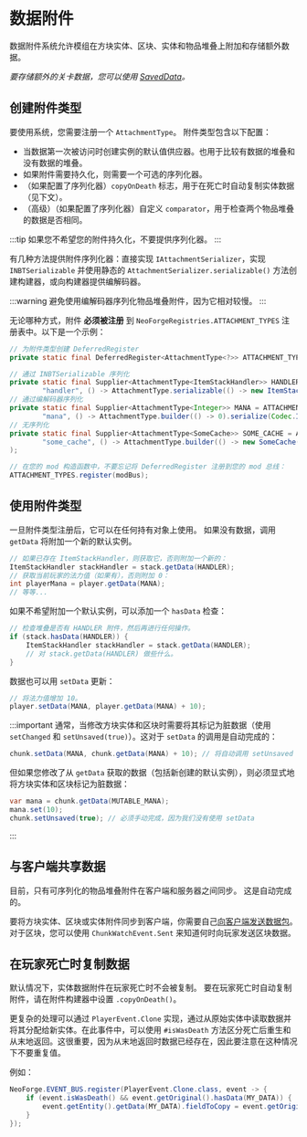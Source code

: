 # 数据附件

数据附件系统允许模组在方块实体、区块、实体和物品堆叠上附加和存储额外数据。

_要存储额外的关卡数据，您可以使用 [SavedData](saveddata)。_

## 创建附件类型

要使用系统，您需要注册一个 `AttachmentType`。
附件类型包含以下配置：
- 当数据第一次被访问时创建实例的默认值供应器。也用于比较有数据的堆叠和没有数据的堆叠。
- 如果附件需要持久化，则需要一个可选的序列化器。
- （如果配置了序列化器）`copyOnDeath` 标志，用于在死亡时自动复制实体数据（见下文）。
- （高级）（如果配置了序列化器）自定义 `comparator`，用于检查两个物品堆叠的数据是否相同。

:::tip
如果您不希望您的附件持久化，不要提供序列化器。
:::

有几种方法提供附件序列化器：直接实现 `IAttachmentSerializer`，实现 `INBTSerializable` 并使用静态的 `AttachmentSerializer.serializable()` 方法创建构建器，或向构建器提供编解码器。

:::warning
避免使用编解码器序列化物品堆叠附件，因为它相对较慢。
:::

无论哪种方式，附件 **必须被注册** 到 `NeoForgeRegistries.ATTACHMENT_TYPES` 注册表中。以下是一个示例：
```java
// 为附件类型创建 DeferredRegister
private static final DeferredRegister<AttachmentType<?>> ATTACHMENT_TYPES = DeferredRegister.create(NeoForgeRegistries.ATTACHMENT_TYPES, MOD_ID);

// 通过 INBTSerializable 序列化
private static final Supplier<AttachmentType<ItemStackHandler>> HANDLER = ATTACHMENT_TYPES.register(
        "handler", () -> AttachmentType.serializable(() -> new ItemStackHandler(1)).build());
// 通过编解码器序列化
private static final Supplier<AttachmentType<Integer>> MANA = ATTACHMENT_TYPES.register(
        "mana", () -> AttachmentType.builder(() -> 0).serialize(Codec.INT).build());
// 无序列化
private static final Supplier<AttachmentType<SomeCache>> SOME_CACHE = ATTACHMENT_TYPES.register(
        "some_cache", () -> AttachmentType.builder(() -> new SomeCache()).build()
);

// 在您的 mod 构造函数中，不要忘记将 DeferredRegister 注册到您的 mod 总线：
ATTACHMENT_TYPES.register(modBus);
```

## 使用附件类型

一旦附件类型注册后，它可以在任何持有对象上使用。
如果没有数据，调用 `getData` 将附加一个新的默认实例。

```java
// 如果已存在 ItemStackHandler，则获取它，否则附加一个新的：
ItemStackHandler stackHandler = stack.getData(HANDLER);
// 获取当前玩家的法力值（如果有），否则附加 0：
int playerMana = player.getData(MANA);
// 等等...
```

如果不希望附加一个默认实例，可以添加一个 `hasData` 检查：
```java
// 检查堆叠是否有 HANDLER 附件，然后再进行任何操作。
if (stack.hasData(HANDLER)) {
    ItemStackHandler stackHandler = stack.getData(HANDLER);
    // 对 stack.getData(HANDLER) 做些什么。
}
```

数据也可以用 `setData` 更新：
```java
// 将法力值增加 10。
player.setData(MANA, player.getData(MANA) + 10);
```

:::important
通常，当修改方块实体和区块时需要将其标记为脏数据（使用 `setChanged` 和 `setUnsaved(true)`）。这对于 `setData` 的调用是自动完成的：
```java
chunk.setData(MANA, chunk.getData(MANA) + 10); // 将自动调用 setUnsaved
```
但如果您修改了从 `getData` 获取的数据（包括新创建的默认实例），则必须显式地将方块实体和区块标记为脏数据：
```java
var mana = chunk.getData(MUTABLE_MANA);
mana.set(10);
chunk.setUnsaved(true); // 必须手动完成，因为我们没有使用 setData
```
:::

## 与客户端共享数据
目前，只有可序列化的物品堆叠附件在客户端和服务器之间同步。
这是自动完成的。

要将方块实体、区块或实体附件同步到客户端，你需要自己[向客户端发送数据包][network]。
对于区块，您可以使用 `ChunkWatchEvent.Sent` 来知道何时向玩家发送区块数据。

## 在玩家死亡时复制数据
默认情况下，实体数据附件在玩家死亡时不会被复制。
要在玩家死亡时自动复制附件，请在附件构建器中设置 `.copyOnDeath()`。

更复杂的处理可以通过 `PlayerEvent.Clone` 实现，通过从原始实体中读取数据并将其分配给新实体。在此事件中，可以使用 `#isWasDeath` 方法区分死亡后重生和从末地返回。这很重要，因为从末地返回时数据已经存在，因此要注意在这种情况下不要重复值。

例如：
```java
NeoForge.EVENT_BUS.register(PlayerEvent.Clone.class, event -> {
    if (event.isWasDeath() && event.getOriginal().hasData(MY_DATA)) {
        event.getEntity().getData(MY_DATA).fieldToCopy = event.getOriginal().getData(MY_DATA).fieldToCopy;
    }
});
```

[network]: ../networking/index.md
